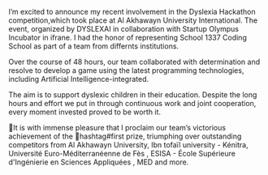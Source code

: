 I’m excited to announce my recent involvement in the Dyslexia Hackathon competition,which took place at Al Akhawayn University International.
The event, organized by DYSLEXAI in collaboration with Startup Olympus Incubator in ifrane.
I had the honor of representing School 1337 Coding School as part of a team from differnts institutions.

Over the course of 48 hours, our team collaborated with determination and resolve to develop a game using the latest programming technologies, including Artificial Intelligence-integrated.

The aim is to support dyslexic children in their education.
Despite the long hours and effort we put in through continuous work and joint cooperation, every moment invested proved to be worth it.

🥇It is with immense pleasure that I proclaim our team’s victorious achievement of the 🥇hashtag#first prize,
triumphing over outstanding competitors from Al Akhawayn University, Ibn tofaïl university - Kénitra, Université Euro-Méditerranéenne de Fès ,
ESISA - École Supérieure d'Ingénierie en Sciences Appliquées , MED and more.
